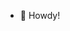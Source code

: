 - 👋 Howdy!

<!---
mposhusta/mposhusta is a ✨ special ✨ repository because its `README.md` (this file) appears on your GitHub profile.
You can click the Preview link to take a look at your changes.
--->
